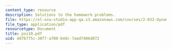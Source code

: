 ```yaml
---
content_type: resource
description: Solutions to the homework problems.
file: https://ol-ocw-studio-app-qa.s3.amazonaws.com/courses/2-032-dynamics-fall-2004/dd7b775c30f7a700b44c7aed7406d072_pss10.pdf
file_type: application/pdf
resourcetype: Document
title: pss10.pdf
uid: dd7b775c-30f7-a700-b44c-7aed7406d072
---
```


